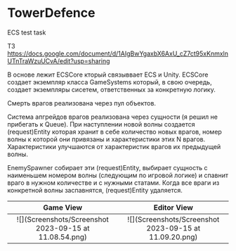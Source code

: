 # TowerDefence
ECS test task

ТЗ https://docs.google.com/document/d/1AIgBwYgaxbX6AxU_cZ7ct95xKnmxlnUTnTraWzuUCvA/edit?usp=sharing

В основе лежит ECSCore кторый связыввает ECS и Unity. ECSCore создает экземпляр класса GameSystems который, в свою очередь, создает экземпляры сисетем, ответственных за конкретную логику.

Смерть врагов реализована через пул объектов.


Система апгрейдов врагов реализована через сущности (я решил не прибегать к Queue). При наступлении новой волны создается (request)Entity которая хранит в себе количество новых врагов, номер волны к которой они привязаны и характеристики этих N врагов. Характеристики улучшаются от характеристик врагов их предыдущей волны.

EnemySpawner собирает эти (request)Entity, выбирает сущность с наименьшем номером волны (следующим по игровой логике) и спавнит враго в нужном количестве и с нужными статами. Когда все враги из конкретной волны заспавнятся, (request)Entity удаляется.

|                         Game View                          |                      Editor View                       |
|:----------------------------------------------------------:|:------------------------------------------------------:|
| ![](Screenshots/Screenshot 2023-09-15 at 11.08.54.png) | ![](Screenshots/Screenshot 2023-09-15 at 11.09.20.png) |
